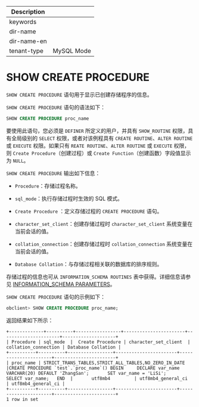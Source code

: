 | Description   |                 |
|---------------|-----------------|
| keywords      |                 |
| dir-name      |                 |
| dir-name-en   |                 |
| tenant-type   | MySQL Mode      |

# SHOW CREATE PROCEDURE

`SHOW CREATE PROCEDURE` 语句用于显示已创建存储程序的信息。

`SHOW CREATE PROCEDURE` 语句的语法如下：

```sql
SHOW CREATE PROCEDURE proc_name
```

要使用此语句，您必须是 `DEFINER` 所定义的用户，并具有 `SHOW_ROUTINE` 权限，具有全局级别的 `SELECT` 权限，或者对该例程具有 `CREATE ROUTINE`、`ALTER ROUTINE` 或 `EXECUTE` 权限。如果只有 `REATE ROUTINE`、`ALTER ROUTINE` 或 `EXECUTE` 权限，则 `Create Procedure`（创建过程）或 `Create Function`（创建函数）字段值显示为 `NULL`。

`SHOW CREATE PROCEDURE` 输出如下信息：

* `Procedure`：存储过程名称。

* `sql_mode`：执行存储过程时生效的 SQL 模式。

* `Create Procedure` ：定义存储过程的 `CREATE PROCEDURE` 语句。

* `character_set_client`：创建存储过程时 `character_set_client` 系统变量在当前会话的值。

* `collation_connection`：创建存储过程时 `collation_connection` 系统变量在当前会话的值。

* `Database Collation`：与存储过程相关联的数据库的排序规则。

存储过程的信息也可从 `INFORMATION_SCHEMA ROUTINES` 表中获得。详细信息请参见 [INFORMATION_SCHEMA PARAMETERS](../800.information-schema-dictionary-view-mysql/100.information-schema-parameters-mysql.md)。

`SHOW CREATE PROCEDURE` 语句的示例如下：

```sql
obclient> SHOW CREATE PROCEDURE proc_name;
```

返回结果如下所示：

```shell
+-------------+----------+-----------------+-----------------------+----------------------+--------------------+
| Procedure | sql_mode  |  Create Procedure | character_set_client  | collation_connection | Database Collation |
+----------+----------+-----------------+-----------------------+----------------------+-----------------------+
| proc_name | STRICT_TRANS_TABLES,STRICT_ALL_TABLES,NO_ZERO_IN_DATE  |CREATE PROCEDURE `test`.`proc_name`() BEGIN     DECLARE var_name VARCHAR(20) DEFAULT 'ZhangSan';       SET var_name = 'LiSi';      SELECT var_name;   END  |       utf8mb4         | utf8mb4_general_ci   | utf8mb4_general_ci |
+----------+----------+-----------------+-----------------------+----------------------+-----------------------+
1 row in set
```
